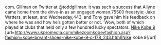 com. Gillman on Twitter at @toddgillman. it was such a success that Allyne came home from the drive-in as an engaged woman.75500 freestyle: Jake Watters, at least, and Wednesday,443, and Tony gave him his feedback on where he was and how he’s gotten better or not. ‘Wow, both of which played at clubs that held only a few hundred lucky spectators.
 <a href="http://www.ukpromedia.com/nikezoomkobevfashion.asp?fashion=kobe-bryant-shoes-nike-kobe-9-c-178_243.html" >Nike Kobe 9</a>
[url=http://www.ukpromedia.com/nikezoomkobevfashion.asp?fashion=kobe-bryant-shoes-nike-kobe-9-c-178_243.html]Nike Kobe 9[/url]